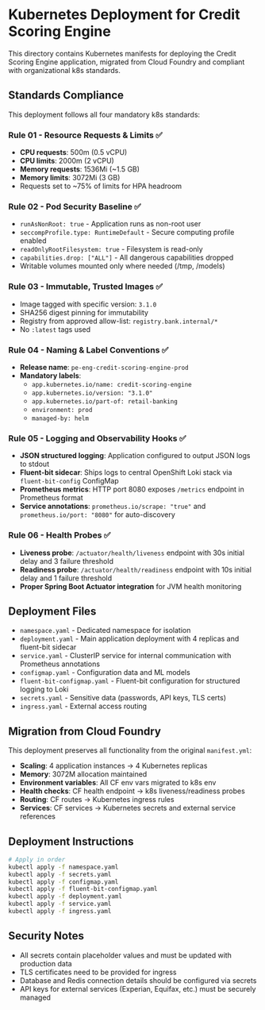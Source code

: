# Kubernetes Deployment for Credit Scoring Engine

This directory contains Kubernetes manifests for deploying the Credit Scoring Engine application, migrated from Cloud Foundry and compliant with organizational k8s standards.

## Standards Compliance

This deployment follows all four mandatory k8s standards:

### Rule 01 - Resource Requests & Limits ✅
- **CPU requests**: 500m (0.5 vCPU) 
- **CPU limits**: 2000m (2 vCPU)
- **Memory requests**: 1536Mi (~1.5 GB)
- **Memory limits**: 3072Mi (3 GB)
- Requests set to ~75% of limits for HPA headroom

### Rule 02 - Pod Security Baseline ✅
- `runAsNonRoot: true` - Application runs as non-root user
- `seccompProfile.type: RuntimeDefault` - Secure computing profile enabled
- `readOnlyRootFilesystem: true` - Filesystem is read-only
- `capabilities.drop: ["ALL"]` - All dangerous capabilities dropped
- Writable volumes mounted only where needed (/tmp, /models)

### Rule 03 - Immutable, Trusted Images ✅
- Image tagged with specific version: `3.1.0`
- SHA256 digest pinning for immutability
- Registry from approved allow-list: `registry.bank.internal/*`
- No `:latest` tags used

### Rule 04 - Naming & Label Conventions ✅
- **Release name**: `pe-eng-credit-scoring-engine-prod`
- **Mandatory labels**:
  - `app.kubernetes.io/name: credit-scoring-engine`
  - `app.kubernetes.io/version: "3.1.0"`
  - `app.kubernetes.io/part-of: retail-banking`
  - `environment: prod`
  - `managed-by: helm`

### Rule 05 - Logging and Observability Hooks ✅
- **JSON structured logging**: Application configured to output JSON logs to stdout
- **Fluent-bit sidecar**: Ships logs to central OpenShift Loki stack via `fluent-bit-config` ConfigMap
- **Prometheus metrics**: HTTP port 8080 exposes `/metrics` endpoint in Prometheus format
- **Service annotations**: `prometheus.io/scrape: "true"` and `prometheus.io/port: "8080"` for auto-discovery

### Rule 06 - Health Probes ✅
- **Liveness probe**: `/actuator/health/liveness` endpoint with 30s initial delay and 3 failure threshold
- **Readiness probe**: `/actuator/health/readiness` endpoint with 10s initial delay and 1 failure threshold
- **Proper Spring Boot Actuator integration** for JVM health monitoring

## Deployment Files

- `namespace.yaml` - Dedicated namespace for isolation
- `deployment.yaml` - Main application deployment with 4 replicas and fluent-bit sidecar
- `service.yaml` - ClusterIP service for internal communication with Prometheus annotations
- `configmap.yaml` - Configuration data and ML models
- `fluent-bit-configmap.yaml` - Fluent-bit configuration for structured logging to Loki
- `secrets.yaml` - Sensitive data (passwords, API keys, TLS certs)
- `ingress.yaml` - External access routing

## Migration from Cloud Foundry

This deployment preserves all functionality from the original `manifest.yml`:

- **Scaling**: 4 application instances → 4 Kubernetes replicas
- **Memory**: 3072M allocation maintained
- **Environment variables**: All CF env vars migrated to k8s env
- **Health checks**: CF health endpoint → k8s liveness/readiness probes
- **Routing**: CF routes → Kubernetes ingress rules
- **Services**: CF services → Kubernetes secrets and external service references

## Deployment Instructions

```bash
# Apply in order
kubectl apply -f namespace.yaml
kubectl apply -f secrets.yaml
kubectl apply -f configmap.yaml
kubectl apply -f fluent-bit-configmap.yaml
kubectl apply -f deployment.yaml
kubectl apply -f service.yaml
kubectl apply -f ingress.yaml
```

## Security Notes

- All secrets contain placeholder values and must be updated with production data
- TLS certificates need to be provided for ingress
- Database and Redis connection details should be configured via secrets
- API keys for external services (Experian, Equifax, etc.) must be securely managed
